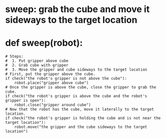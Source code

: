 # sweep: grab the cube and move it sideways to the target location
# def sweep(robot):
    # Steps:
    #  1. Put gripper above cube
    #  2. Grab cube with gripper
    #  3. Move the gripper and cube sideways to the target location
    # First, put the gripper above the cube.
    if check("the robot's gripper is not above the cube"):
        robot.place("gripper above cube")
    # Once the gripper is above the cube, close the gripper to grab the cube.
    if check("the robot's gripper is above the cube and the robot's gripper is open"):
        robot.close("gripper around cube")
    # Now that the robot has the cube, move it laterally to the target location.
    if check("the robot's gripper is holding the cube and is not near the target location"):
        robot.move("the gripper and the cube sideways to the target location")